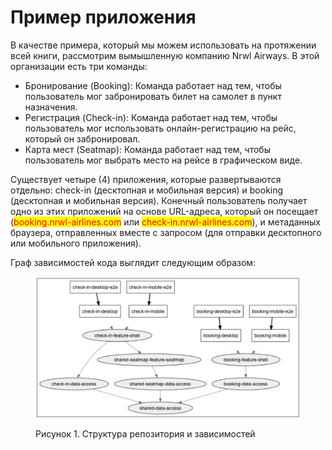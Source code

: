 # Пример приложения

В качестве примера, который мы можем использовать на протяжении всей книги, рассмотрим вымышленную компанию Nrwl Airways. В этой организации есть три команды:

* Бронирование (Booking): Команда работает над тем, чтобы пользователь мог забронировать билет на самолет в пункт назначения.
* Регистрация (Check-in): Команда работает над тем, чтобы пользователь мог использовать онлайн-регистрацию на рейс, который он забронировал.
* Карта мест (Seatmap): Команда работает над тем, чтобы пользователь мог выбрать место на рейсе в графическом виде.

Существует четыре (4) приложения, которые развертываются отдельно: check-in  (десктопная и мобильная версия) и booking (десктопная и мобильная версия). Конечный пользователь получает одно из этих приложений на основе URL-адреса, который он посещает (<mark style="color:red;">booking.nrwl-airlines.com</mark> или <mark style="color:red;">check-in.nrwl-airlines.com</mark>), и метаданных браузера, отправленных вместе с запросом (для отправки десктопного или мобильного приложения).

Граф зависимостей кода выглядит следующим образом:

<figure><img src=".gitbook/assets/graph-1.png" alt=""><figcaption><p>Рисунок 1. Структура репозитория и зависимостей</p></figcaption></figure>
